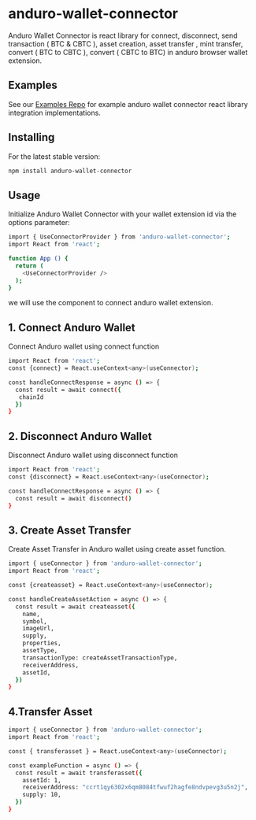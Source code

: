 # anduro-wallet-connector 

Anduro Wallet Connector is react library for connect, disconnect, send transaction ( BTC & CBTC ), asset creation, asset transfer , mint transfer, convert ( BTC to CBTC ), convert ( CBTC to BTC) in anduro browser wallet extension.

## Examples

See our [Examples Repo][examples] for example anduro wallet connector react library integration
implementations.

## Installing

For the latest stable version:

```bash
npm install anduro-wallet-connector
```

[examples]: https://github.com/MarathonDH/anduro-wallet-connector-react/tree/main/example


## Usage

Initialize Anduro Wallet Connector with your wallet extension id via the options parameter:


```bash 
import { UseConnectorProvider } from 'anduro-wallet-connector';
import React from 'react';

function App () {
  return (
    <UseConnectorProvider />
  );
}
```

we will use the <UseConnectorProvider /> component to connect anduro wallet extension.

## 1. Connect Anduro Wallet 

Connect Anduro wallet using connect function 

```bash 
import React from 'react';
const {connect} = React.useContext<any>(useConnector);

const handleConnectResponse = async () => {
  const result = await connect({
   chainId
  })
}
```

## 2. Disconnect Anduro Wallet 

Disconnect Anduro wallet using disconnect function 


```bash 
import React from 'react';
const {disconnect} = React.useContext<any>(useConnector);

const handleConnectResponse = async () => {
  const result = await disconnect()
}
```

## 3. Create Asset Transfer 

Create Asset Transfer in  Anduro wallet using create asset function.

```bash  
import { useConnector } from 'anduro-wallet-connector';
import React from 'react';

const {createasset} = React.useContext<any>(useConnector);

const handleCreateAssetAction = async () => {
  const result = await createasset({
    name,
    symbol,
    imageUrl,
    supply,
    properties,
    assetType,
    transactionType: createAssetTransactionType,
    receiverAddress,
    assetId,
  })
}
```

## 4.Transfer Asset
```bash 
import { useConnector } from 'anduro-wallet-connector';
import React from 'react';

const { transferasset } = React.useContext<any>(useConnector);

const exampleFunction = async () => {
  const result = await transferasset({
    assetId: 1,
    receiverAddress: "ccrt1qy6302x6qm8084tfwuf2hagfe8ndvpevg3u5n2j",
    supply: 10,
  })
}
```